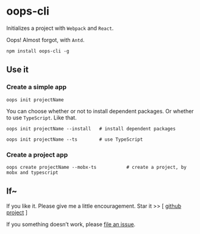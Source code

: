# oops-cli

Initializes a project with `Webpack` and `React`.

Oops! Almost forgot, with `Antd`.

```shell
npm install oops-cli -g
```

## Use it

### Create a simple app

```shell
oops init projectName
```

You can choose whether or not to install dependent packages. Or whether to use `TypeScript`. Like that.

```shell
oops init projectName --install   # install dependent packages

oops init projectName --ts        # use TypeScript
```

### Create a project app

```shell
oops create projectName --mobx-ts           # create a project, by mobx and typescript
```

## If~

If you like it. Please give me a little encouragement. Star it >> [ [github project](https://github.com/Coyeah/oops-cli) ]

If you something doesn’t work, please [file an issue](https://github.com/Coyeah/oops-cli/issues).

